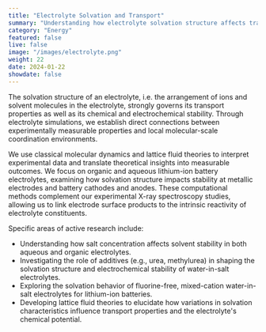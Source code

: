 ```yaml
---
title: "Electrolyte Solvation and Transport"
summary: "Understanding how electrolyte solvation structure affects transport properties and electrochemical stability."
category: "Energy"
featured: false
live: false
image: "/images/electrolyte.png"
weight: 22
date: 2024-01-22
showdate: false
---
```


The solvation structure of an electrolyte, i.e. the arrangement of ions and solvent molecules in the electrolyte, strongly governs its transport properties as well as its chemical and electrochemical stability. Through electrolyte simulations, we establish direct connections between experimentally measurable properties and local molecular-scale coordination environments.

We use classical molecular dynamics and lattice fluid theories to interpret experimental data and translate theoretical insights into measurable outcomes. We focus on organic and aqueous lithium-ion battery electrolytes, examining how solvation structure impacts stability at metallic electrodes and battery cathodes and anodes. These computational methods complement our experimental X-ray spectroscopy studies, allowing us to link electrode surface products to the intrinsic reactivity of electrolyte constituents.

Specific areas of active research include:

- Understanding how salt concentration affects solvent stability in both aqueous and organic electrolytes.
- Investigating the role of additives (e.g., urea, methylurea) in shaping the solvation structure and electrochemical stability of water-in-salt electrolytes.
- Exploring the solvation behavior of fluorine-free, mixed-cation water-in-salt electrolytes for lithium-ion batteries.
- Developing lattice fluid theories to elucidate how variations in solvation characteristics influence transport properties and the electrolyte's chemical potential.
